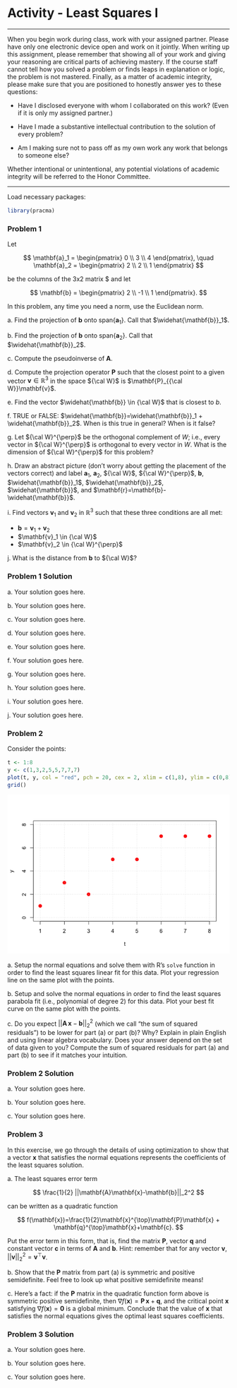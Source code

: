 Activity - Least Squares I
================

------------------------------------------------------------------------

When you begin work during class, work with your assigned partner.
Please have only one electronic device open and work on it jointly. When
writing up this assignment, please remember that showing all of your
work and giving your reasoning are critical parts of achieving mastery.
If the course staff cannot tell how you solved a problem or finds leaps
in explanation or logic, the problem is not mastered. Finally, as a
matter of academic integrity, please make sure that you are positioned
to honestly answer yes to these questions:

- Have I disclosed everyone with whom I collaborated on this work? (Even
  if it is only my assigned partner.)

- Have I made a substantive intellectual contribution to the solution of
  every problem?

- Am I making sure not to pass off as my own work any work that belongs
  to someone else?

Whether intentional or unintentional, any potential violations of
academic integrity will be referred to the Honor Committee.

------------------------------------------------------------------------

Load necessary packages:

``` r
library(pracma)
```

### Problem 1

Let

$$
\mathbf{a}_1 = \begin{pmatrix}
0 \\
3 \\
4
\end{pmatrix}, \quad \mathbf{a}_2 = \begin{pmatrix}
2 \\
2 \\
1
\end{pmatrix}
$$

be the columns of the 3x2 matrix \$ and let

$$
\mathbf{b} = \begin{pmatrix}
2 \\
-1 \\
1
\end{pmatrix}.
$$

In this problem, any time you need a norm, use the Euclidean norm.

a\. Find the projection of $\mathbf{b}$ onto
$\mathrm{span}\{\mathbf{a}_1\}$. Call that $\widehat{\mathbf{b}}_1$.

b\. Find the projection of $\mathbf{b}$ onto
$\mathrm{span}\{\mathbf{a}_2\}$. Call that $\widehat{\mathbf{b}}_2$.

c\. Compute the pseudoinverse of $\mathbf{A}$.

d\. Compute the projection operator $\mathbf{P}$ such that the closest
point to a given vector $\mathbf{v} \in \mathbb{R}^3$ in the space
${\cal W}$ is $\mathbf{P}_{{\cal W}}\mathbf{v}$.

e\. Find the vector $\widehat{\mathbf{b}} \in {\cal W}$ that is closest
to $b$.

f\. TRUE or FALSE:
$\widehat{\mathbf{b}}=\widehat{\mathbf{b}}_1 + \widehat{\mathbf{b}}_2$.
When is this true in general? When is it false?

g\. Let ${\cal W}^{\perp}$ be the orthogonal complement of $W$; i.e.,
every vector in ${\cal W}^{\perp}$ is orthogonal to every vector in $W$.
What is the dimension of ${\cal W}^{\perp}$ for this problem?

h\. Draw an abstract picture (don’t worry about getting the placement of
the vectors correct) and label $\mathbf{a}_1$, $\mathbf{a}_2$,
${\cal W}$, ${\cal W}^{\perp}$, $\mathbf{b}$, $\widehat{\mathbf{b}}_1$,
$\widehat{\mathbf{b}}_2$, $\widehat{\mathbf{b}}$, and
$\mathbf{r}=\mathbf{b}-\widehat{\mathbf{b}}$.

i\. Find vectors $\mathbf{v}_1$ and $\mathbf{v}_2$ in $\mathbb{R}^3$
such that these three conditions are all met:

- $\mathbf{b}=\mathbf{v}_1+\mathbf{v}_2$
- $\mathbf{v}_1 \in {\cal W}$
- $\mathbf{v}_2 \in {\cal W}^{\perp}$

j\. What is the distance from $\mathbf{b}$ to ${\cal W}$?

### Problem 1 Solution

a\. Your solution goes here.

b\. Your solution goes here.

c\. Your solution goes here.

d\. Your solution goes here.

e\. Your solution goes here.

f\. Your solution goes here.

g\. Your solution goes here.

h\. Your solution goes here.

i\. Your solution goes here.

j\. Your solution goes here.

### Problem 2

Consider the points:

``` r
t <- 1:8
y <- c(1,3,2,5,5,7,7,7)
plot(t, y, col = "red", pch = 20, cex = 2, xlim = c(1,8), ylim = c(0,8))
grid()
```

![](Activity-Least-Squares-I_files/figure-gfm/unnamed-chunk-2-1.png)<!-- -->

a\. Setup the normal equations and solve them with R’s `solve` function
in order to find the least squares linear fit for this data. Plot your
regression line on the same plot with the points.

b\. Setup and solve the normal equations in order to find the least
squares parabola fit (i.e., polynomial of degree 2) for this data. Plot
your best fit curve on the same plot with the points.

c\. Do you expect $||\mathbf{A}\,\mathbf{x}-\mathbf{b}||_2^2$ (which we
call “the sum of squared residuals”) to be lower for part (a) or part
(b)? Why? Explain in plain English and using linear algebra vocabulary.
Does your answer depend on the set of data given to you? Compute the sum
of squared residuals for part (a) and part (b) to see if it matches your
intuition.

### Problem 2 Solution

a\. Your solution goes here.

b\. Your solution goes here.

c\. Your solution goes here.

### Problem 3

In this exercise, we go through the details of using optimization to
show that a vector $\mathbf{x}$ that satisfies the normal equations
represents the coefficients of the least squares solution.

a\. The least squares error term

$$
\frac{1}{2} ||\mathbf{A}\mathbf{x}-\mathbf{b}||_2^2
$$

can be written as a quadratic function

$$
f(\mathbf{x})=\frac{1}{2}\mathbf{x}^{\top}\mathbf{P}\mathbf{x} + \mathbf{q}^{\top}\mathbf{x}+\mathbf{c}.
$$

Put the error term in this form, that is, find the matrix $\mathbf{P}$,
vector $\mathbf{q}$ and constant vector $\mathbf{c}$ in terms of
$\mathbf{A}$ and $\mathbf{b}$. Hint: remember that for any vector
$\mathbf{v}$, $||\mathbf{v}||_2^2=\mathbf{v}^{\top}\mathbf{v}$.

b\. Show that the $\mathbf{P}$ matrix from part (a) is symmetric and
positive semidefinite. Feel free to look up what positive semidefinite
means!

c\. Here’s a fact: if the $\mathbf{P}$ matrix in the quadratic function
form above is symmetric positive semidefinite, then
$\nabla f(\mathbf{x})=\mathbf{P}\,\mathbf{x}+\mathbf{q}$, and the
critical point $\mathbf{x}$ satisfying
$\nabla f (\mathbf{x})=\mathbf{0}$ is a global minimum. Conclude that
the value of $\mathbf{x}$ that satisfies the normal equations gives the
optimal least squares coefficients.

### Problem 3 Solution

a\. Your solution goes here.

b\. Your solution goes here.

c\. Your solution goes here.
